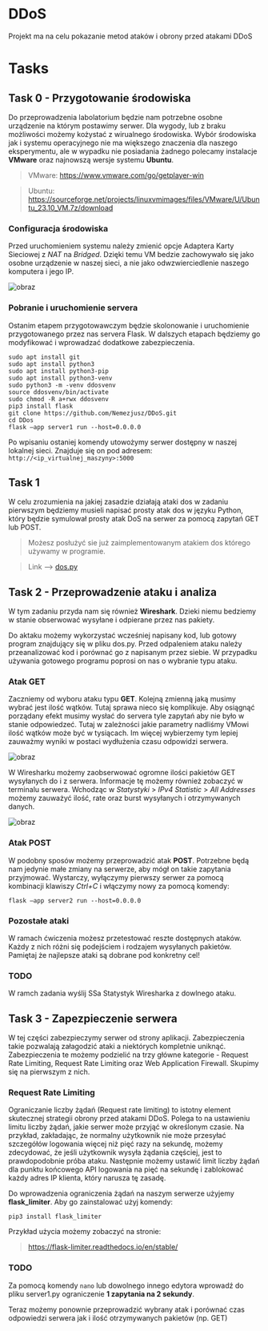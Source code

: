 # DDoS
Projekt ma na celu pokazanie metod ataków i obrony przed atakami DDoS

# Tasks

## Task 0 - Przygotowanie środowiska 
Do przeprowadzenia labolatorium będzie nam potrzebne osobne urządzenie na którym postawimy serwer. Dla wygody, lub z braku możliwości możemy kożystać z wirualnego środowiska. Wybór środowiska jak i systemu operacyjnego nie ma większego znaczenia dla naszego eksperymentu, ale w wypadku nie posiadania żadnego polecamy instalacje **VMware** oraz najnowszą wersje systemu **Ubuntu**.

> VMware: https://www.vmware.com/go/getplayer-win

> Ubuntu: https://sourceforge.net/projects/linuxvmimages/files/VMware/U/Ubuntu_23.10_VM.7z/download

### Configuracja środowiska
Przed uruchomieniem systemu należy zmienić opcje Adaptera Karty Sieciowej z *NAT* na *Bridged*. Dzięki temu VM bedzie zachowywało się jako osobne urządzenie w naszej sieci, a nie jako odwzwierciedlenie naszego komputera i jego IP.

![obraz](https://github.com/Nemezjusz/DDoS/assets/50834734/38a1d8c9-78cb-4bd2-a5e1-05aa2fbebeab)

### Pobranie i uruchomienie servera
Ostanim etapem przygotowawczym będzie skolonowanie i uruchomienie przygotowanego przez nas servera Flask. W dalszych etapach będziemy go modyfikować i wprowadzać dodatkowe zabezpieczenia. 
```
sudo apt install git
sudo apt install python3
sudo apt install python3-pip
sudo apt install python3-venv
sudo python3 -m -venv ddosvenv
source ddosvenv/bin/activate
sudo chmod -R a+rwx ddosvenv
pip3 install flask
git clone https://github.com/Nemezjusz/DDoS.git
cd DDos
flask –app server1 run --host=0.0.0.0
```
Po wpisaniu ostaniej komendy utowożymy serwer dostępny w naszej lokalnej sieci. Znajduje się on pod adresem: `http://<ip_virtualnej_maszyny>:5000`

## Task 1
W celu zrozumienia na jakiej zasadzie działają ataki dos w zadaniu pierwszym będziemy musieli napisać prosty atak dos w języku Python, który będzie symulował prosty atak DoS na serwer za pomocą zapytań GET lub POST. 
>Możesz posłużyć sie już zaimplementowanym atakiem dos którego używamy w programie.

>Link --> [dos.py](https://github.com/Nemezjusz/DDoS/blob/main/dos.py)


## Task 2 - Przeprowadzenie ataku i analiza 
W tym zadaniu przyda nam się również **Wireshark**. Dzieki niemu bedziemy w stanie obserwować wysyłane i odpierane przez nas pakiety.

Do aktaku możemy wykorzystać wcześniej napisany kod, lub gotowy program znajdujący się w pliku dos.py. Przed odpaleniem ataku należy przeanalizować kod i porównać go z napisanym przez siebie.
W przypadku używania gotowego programu poprosi on nas o wybranie typu ataku. 

### Atak GET
Zaczniemy od wyboru ataku typu **GET**. Kolejną zmienną jaką musimy wybrać jest ilość wątków. Tutaj sprawa nieco się komplikuje. 
Aby osiągnąć porządany efekt musimy wysłać do servera tyle zapytań aby nie było w stanie odpowiedzeć. Tutaj w zależności jakie parametry nadliśmy VMowi ilość wątków może być w tysiącach. Im więcej wybierzemy tym lepiej zauważmy wyniki w postaci wydłużenia czasu odpowidzi serwera.

![obraz](https://github.com/Nemezjusz/DDoS/assets/50834734/ed5ba84f-a3c2-4f7a-bb17-977728044dc7)

W Wiresharku możemy zaobserwować ogromne ilości pakietów GET wysyłanych do i z serwera. Informacje tę możemy również zobaczyć w terminalu serwera.
Wchodząc w *Statystyki* > *IPv4 Statistic* > *All Addresses* możemy zauważyć ilość, rate oraz burst wysyłanych i otrzymywanych danych.

![obraz](https://github.com/Nemezjusz/DDoS/assets/50834734/84bad358-8358-4697-b64d-2107aae12c2d)

### Atak POST
W podobny sposów możemy przeprowadzić atak **POST**. Potrzebne będą nam jedynie małe zmiany na serwerze, aby mógł on takie zapytania przyjmować. 
Wystarczy, wyłączymy pierwszy serwer za pomocą kombinacji klawiszy *Ctrl+C* i włączymy nowy za pomocą komendy: 

`flask –app server2 run --host=0.0.0.0`

### Pozostałe ataki
W ramach ćwiczenia możesz przetestować reszte dostępnych ataków. Każdy z nich różni się podejściem i rodzajem wysyłanych pakietów. Pamiętaj że najlepsze ataki są dobrane pod konkretny cel!

### TODO
W ramch zadania wyślij SSa Statystyk Wiresharka z dowlnego ataku.


## Task 3 - Zapezpieczenie serwera
W tej części zabezpieczymy serwer od strony aplikacji. Zabezpieczenia takie pozwalają załagodzić ataki a niektórych kompletnie uniknąć. Zabezpieczenia te możemy podzielić na trzy główne kategorie - Request Rate Limiting, Request Rate Limiting oraz Web Application Firewall. Skupimy się na pierwszym z nich.

### Request Rate Limiting

Ograniczanie liczby żądań (Request rate limiting) to istotny element skutecznej strategii obrony przed atakami DDoS. Polega to na ustawieniu limitu liczby żądań, jakie serwer może przyjąć w określonym czasie. Na przykład, zakładając, że normalny użytkownik nie może przesyłać szczegółów logowania więcej niż pięć razy na sekundę, możemy zdecydować, że jeśli użytkownik wysyła żądania częściej, jest to prawdopodobnie próba ataku. Następnie możemy ustawić limit liczby żądań dla punktu końcowego API logowania na pięć na sekundę i zablokować każdy adres IP klienta, który narusza tę zasadę.

Do wprowadzenia ograniczenia żądań na naszym serwerze użyjemy **flask_limiter**. Aby go zainstalować użyj komendy:

```pip3 install flask_limiter```

Przykład użycia możemy zobaczyć na stronie: 
> https://flask-limiter.readthedocs.io/en/stable/

### TODO
Za pomocą komendy `nano` lub dowolnego innego edytora wprowadź do pliku server1.py ograniczenie **1 zapytania na 2 sekundy**.

Teraz możemy ponownie przeprowadzić wybrany atak i porównać czas odpowiedzi serwera jak i ilość otrzymywanych pakietów (np. GET)

